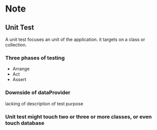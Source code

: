 # Note

## Unit Test

A unit test focuses an unit of the application. it targets on a class or collection.

### Three phases of testing

- Arrange
- Act
- Assert

### Downside of dataProvider

lacking of description of test purpose

### Unit test might touch two or three or more classes, or even touch database
